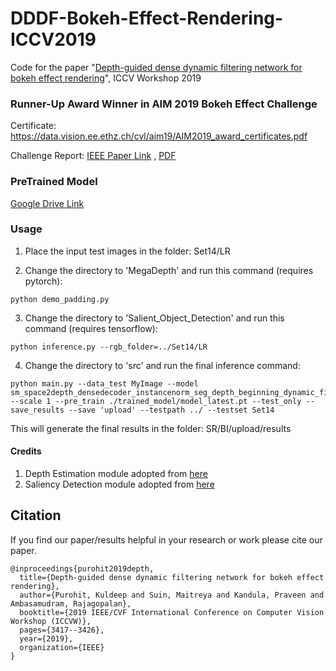 # DDDF-Bokeh-Effect-Rendering-ICCV2019
Code for the paper "[Depth-guided dense dynamic filtering network for bokeh effect rendering](https://ieeexplore.ieee.org/abstract/document/9022538)", ICCV Workshop 2019

### Runner-Up Award Winner in AIM 2019 Bokeh Effect Challenge
Certificate: https://data.vision.ee.ethz.ch/cvl/aim19/AIM2019_award_certificates.pdf

Challenge Report: [IEEE Paper Link](https://ieeexplore.ieee.org/abstract/document/9022578) , [PDF](http://people.ee.ethz.ch/~timofter/publications/Ignatov-ICCVW-2019b.pdf)

<h3>PreTrained Model</h3>

[Google Drive Link](https://drive.google.com/file/d/1AEkznOWZBvvMh9_TILh4uCn719fXh0e7/view?usp=sharing)


<h3>Usage</h3>

1. Place the input test images in the folder: Set14/LR

2. Change the directory to 'MegaDepth' and run this command (requires pytorch):
```
python demo_padding.py 
```
3. Change the directory to 'Salient_Object_Detection' and run this command (requires tensorflow):
```
python inference.py --rgb_folder=../Set14/LR
```
4. Change the directory to 'src' and run the final inference command:  
```
python main.py --data_test MyImage --model sm_space2depth_densedecoder_instancenorm_seg_depth_beginning_dynamic_filter_separatedecoder --scale 1 --pre_train ./trained_model/model_latest.pt --test_only --save_results --save 'upload' --testpath ../ --testset Set14
```

This will generate the final results in the folder: SR/BI/upload/results

<h4>Credits</h4>

1. Depth Estimation module adopted from [here](https://github.com/yjin1588/megadepth-pytorch)
2. Saliency Detection module adopted from [here](https://github.com/Joker316701882/Salient-Object-Detection/blob/master/README.md)

## Citation

If you find our paper/results helpful in your research or work please cite our paper.

```
@inproceedings{purohit2019depth,
  title={Depth-guided dense dynamic filtering network for bokeh effect rendering},
  author={Purohit, Kuldeep and Suin, Maitreya and Kandula, Praveen and Ambasamudram, Rajagopalan},
  booktitle={2019 IEEE/CVF International Conference on Computer Vision Workshop (ICCVW)},
  pages={3417--3426},
  year={2019},
  organization={IEEE}
}
```

